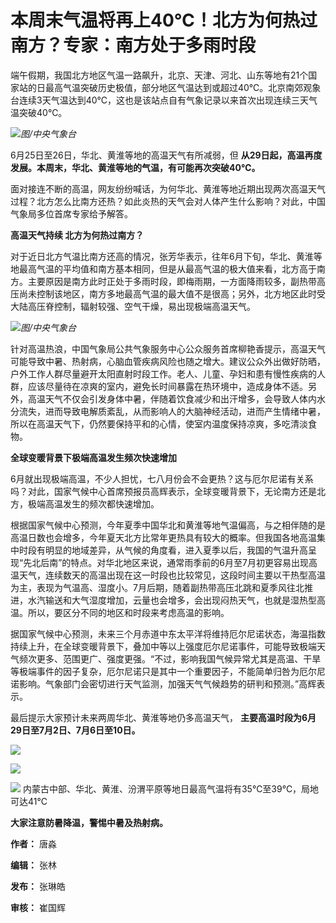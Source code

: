 

# 本周末气温将再上40℃！北方为何热过南方？专家：南方处于多雨时段

端午假期，我国北方地区气温一路飙升，北京、天津、河北、山东等地有21个国家站的日最高气温突破历史极值，部分地区气温达到或超过40℃。北京南郊观象台连续3天气温达到40℃，这也是该站点自有气象记录以来首次出现连续三天气温突破40℃。

![](https://inews.gtimg.com/om_bt/OqBLCOSNpk0eEgpCqfEuonk5kOpS3Qd2UtAKxmBj-6rIAAA/1000)_图/中央气象台_

6月25日至26日，华北、黄淮等地的高温天气有所减弱，但 **从29日起，高温再度发展。本周末，华北、黄淮等地的气温，有可能再次突破40℃。**

面对接连不断的高温，网友纷纷喊话，为何华北、黄淮等地近期出现两次高温天气过程？北方怎么比南方还热？如此炎热的天气会对人体产生什么影响？对此，中国气象局多位首席专家给予解答。

**高温天气持续 北方为何热过南方？**

对于近日北方气温比南方还高的情况，张芳华表示，往年6月下旬，华北、黄淮等地最高气温的平均值和南方基本相同，但是从最高气温的极大值来看，北方高于南方。主要原因是南方此时正处于多雨时段，即梅雨期，一方面降雨较多，副热带高压尚未控制该地区，南方多地最高气温的最大值不是很高；另外，北方地区此时受大陆高压脊控制，辐射较强、空气干燥，易出现极端高温天气。

![](https://inews.gtimg.com/om_bt/O3oGIakgC5pAIQOcRu82jKBhzZE7GTd_B9m0yoq1gi540AA/1000)_图/中央气象台_

针对高温热浪，中国气象局公共气象服务中心公众服务首席柳艳香提示，高温天气可能导致中暑、热射病，心脑血管疾病风险也随之增大。建议公众外出做好防晒，户外工作人群尽量避开太阳直射时段工作。老人、儿童、孕妇和患有慢性疾病的人群，应该尽量待在凉爽的室内，避免长时间暴露在热环境中，造成身体不适。另外，高温天气不仅会引发身体中暑，伴随着饮食减少和出汗增多，会导致人体内水分流失，进而导致电解质紊乱，从而影响人的大脑神经活动，进而产生情绪中暑，所以在高温天气下，仍然要保持平和的心情，使室内温度保持凉爽，多吃清淡食物。

**全球变暖背景下极端高温发生频次快速增加**

6月就出现极端高温，不少人担忧，七八月份会不会更热？这与厄尔尼诺有关系吗？对此，国家气候中心首席预报员高辉表示，全球变暖背景下，无论南方还是北方，极端高温发生的频次都快速增加。

根据国家气候中心预测，今年夏季中国华北和黄淮等地气温偏高，与之相伴随的是高温日数也会增多，今年夏天北方比常年更热具有较大的概率。但我国各地高温集中时段有明显的地域差异，从气候的角度看，进入夏季以后，我国的气温升高呈现“先北后南”的特点。对华北地区来说，通常雨季前的6月至7月初更容易出现高温天气，连续数天的高温出现在这一时段也比较常见，这段时间主要以干热型高温为主，表现为气温高、湿度小。7月后期，随着副热带高压北跳和夏季风往北推进，水汽输送和大气湿度增加，云量也会增多，会出现闷热天气，也就是湿热型高温。所以，要区分不同的地区和时段来考虑高温的影响。

据国家气候中心预测，未来三个月赤道中东太平洋将维持厄尔尼诺状态，海温指数持续上升，在全球变暖背景下，叠加中等以上强度厄尔尼诺事件，可能导致极端天气频次更多、范围更广、强度更强。“不过，影响我国气候异常尤其是高温、干旱等极端事件的因子复杂，厄尔尼诺只是其中一个重要因子，不能简单归咎为厄尔尼诺影响。气象部门会密切进行天气监测，加强天气气候趋势的研判和预测。”高辉表示。

最后提示大家预计未来两周华北、黄淮等地仍多高温天气， **主要高温时段为6月29日至7月2日、7月6日至10日。**

![](https://inews.gtimg.com/om_bt/O7Exm4tQep3obpdgcyRZ7y8-I0EciopEPZPbvZR-ehLq0AA/1000)

![](https://inews.gtimg.com/om_bt/O6iyLrsiumM0HsV-BXvOC4ij9i9acJLSsjJpZlyKxJaosAA/1000)

![](https://inews.gtimg.com/om_bt/OaFwkT-oXBsW1yKWRTUOIWMemq81nCcJiLtqgFJChm6P0AA/1000)
内蒙古中部、华北、黄淮、汾渭平原等地日最高气温将有35℃至39℃，局地可达41℃

**大家注意防暑降温，警惕中暑及热射病。**

**作者：** 唐淼

**编辑：** 张林

**发布：** 张琳皓

**审核：** 崔国辉

